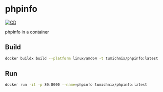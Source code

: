 # phpinfo

[![CD](https://github.com/tumichnix/phpinfo/actions/workflows/cd.yml/badge.svg)](https://github.com/tumichnix/aptly/actions/workflows/cd.yml)

phpinfo in a container

## Build

```bash
docker buildx build --platform linux/amd64 -t tumichnix/phpinfo:latest .
```

## Run

```bash
docker run -it -p 80:8000 --name=phpinfo tumichnix/phpinfo:latest
```